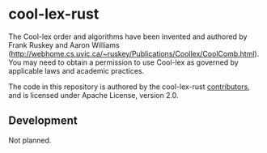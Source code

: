 # cool-lex-rust

The Cool-lex order and algorithms have been invented and authored by Frank Ruskey and Aaron Williams (<http://webhome.cs.uvic.ca/~ruskey/Publications/Coollex/CoolComb.html>).
You may need to obtain a permission to use Cool-lex as governed by applicable laws and academic practices.

The code in this repository is authored by the cool-lex-rust [contributors](CONTRIBUTORS), and is licensed under Apache License, version 2.0.

## Development

Not planned.
